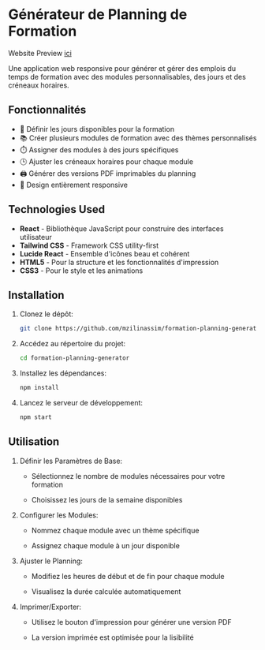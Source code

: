 # Générateur de Planning de Formation

Website Preview [ici](https://planificateur-de-formation.netlify.app/)

Une application web responsive pour générer et gérer des emplois du temps de formation avec des modules personnalisables, des jours et des créneaux horaires.

## Fonctionnalités

- 📅 Définir les jours disponibles pour la formation
- 📚 Créer plusieurs modules de formation avec des thèmes personnalisés
- ⏱️ Assigner des modules à des jours spécifiques
- 🕒 Ajuster les créneaux horaires pour chaque module
- 🖨️ Générer des versions PDF imprimables du planning
- 📱 Design entièrement responsive

## Technologies Used

- **React** - Bibliothèque JavaScript pour construire des interfaces utilisateur
- **Tailwind CSS** - Framework CSS utility-first
- **Lucide React** - Ensemble d'icônes beau et cohérent
- **HTML5** - Pour la structure et les fonctionnalités d'impression
- **CSS3** - Pour le style et les animations

## Installation

1. Clonez le dépôt:

   ```bash
   git clone https://github.com/mzilinassim/formation-planning-generator.git
   ```

2. Accédez au répertoire du projet:

   ```bash
   cd formation-planning-generator
   ```

3. Installez les dépendances:

   ```bash
   npm install
   ```

4. Lancez le serveur de développement:

   ```bash
   npm start
   ```

## Utilisation

1. Définir les Paramètres de Base:

   - Sélectionnez le nombre de modules nécessaires pour votre formation

   - Choisissez les jours de la semaine disponibles

2. Configurer les Modules:

   - Nommez chaque module avec un thème spécifique

   - Assignez chaque module à un jour disponible

3. Ajuster le Planning:

   - Modifiez les heures de début et de fin pour chaque module

   - Visualisez la durée calculée automatiquement

4. Imprimer/Exporter:

   - Utilisez le bouton d'impression pour générer une version PDF

   - La version imprimée est optimisée pour la lisibilité
